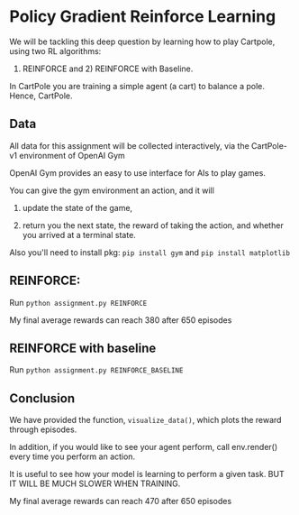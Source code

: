 # Policy Gradient Reinforce Learning
We will be tackling this deep question by learning how to play Cartpole, using two RL algorithms: 

1) REINFORCE and 2) REINFORCE with Baseline.

In CartPole you are training a simple agent (a cart) to balance a pole. Hence, CartPole.

## Data
All data for this assignment will be collected interactively, via the CartPole-v1 environment of OpenAI Gym

OpenAI Gym provides an easy to use interface for AIs to play games.

You can give the gym environment an action, and it will 
1) update the state of the game,  

2) return you the next state, the reward of taking the action, and whether you arrived at a terminal state.

Also you'll need to install pkg:
`pip install gym` and `pip install matplotlib` 

## REINFORCE:
Run `python assignment.py REINFORCE`

My final average rewards can reach 380 after 650 episodes

## REINFORCE with baseline
Run `python assignment.py REINFORCE_BASELINE`

## Conclusion
We have provided the function, `visualize_data()`, which plots the reward through episodes.

In addition, if you would like to see your agent perform, call env.render() every time you perform an action. 

It is useful to see how your model is learning to perform a given task. BUT IT WILL BE MUCH SLOWER WHEN TRAINING. 

My final average rewards can reach 470 after 650 episodes
